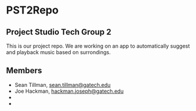 # PST2Repo

## Project Studio Tech Group 2
This is our project repo. We are working 
on an app to automatically suggest and 
playback music based on surrondings. 

## Members
- Sean Tillman, sean.tillman@gatech.edu
- Joe Hackman, hackman.joseph@gatech.edu
- 
- 
